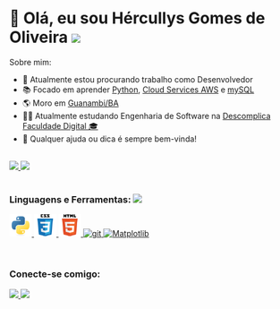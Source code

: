 <h1>👋 Olá, eu sou Hércullys Gomes de Oliveira <img src="https://media.tenor.com/3ozFKoQcLeoAAAAi/btm-bare-tree.gif" width="60"></h1>

<p>Sobre mim:</p>
<ul>
  <li>🔭 Atualmente estou procurando trabalho como Desenvolvedor</li>
  <li>📚 Focado em aprender <a href="https://www.python.org/dev/" target="_blank">Python</a>, <a href="https://aws.amazon.com/" target="_blank">Cloud Services AWS</a> e <a href="https://www.mysql.com/" target="_blank">mySQL</a></li>
  <li>🌎 Moro em <a href="https://goo.gl/maps/cuAd2Tj6oPMMce7QA" target="_blank">Guanambi/BA</a></li>
  <li>👨‍🎓 Atualmente estudando Engenharia de Software na <a href="https://www.linkedin.com/school/descomplicafaculdade/" target="_blank">Descomplica Faculdade Digital 🎓</a></li>
  <li>💬 Qualquer ajuda ou dica é sempre bem-vinda!</li>
</ul>

<br>

<div>
  <a href="https://github.com/hercullys?tab=repositories">
    <img width="auto" height="150em" src="https://github-readme-stats.vercel.app/api?username=hercullys&show_icons=true&theme=github_dark&include_all_commits=true&count_private=true&hide=contribs" />
    <img width="auto" height="150em" src="https://github-readme-stats.vercel.app/api/top-langs/?username=hercullys&layout=compact&theme=github_dark" />
  </a>
</div>

<br>

<h3 align="left">Linguagens e Ferramentas: <img src="https://i.pinimg.com/originals/5d/83/69/5d8369d65e9b8b2987122aac9d5a1e9f.gif" width="30"></h3>
<p align="left">
  <a href="https://www.python.org/dev/" target="_blank">
    <a href="https://www.python.org/" target="_blank"> <img src="https://raw.githubusercontent.com/devicons/devicon/master/icons/python/python-original.svg" alt="python" width="40" height="40"/> </a>
      <a href="https://developer.mozilla.org/en-US/docs/Web/CSS/" target="_blank"> <img src="https://raw.githubusercontent.com/devicons/devicon/master/icons/css3/css3-original-wordmark.svg" alt="css3" width="40" height="40"/> </a>
  <a href="https://developer.mozilla.org/en-US/docs/Web/HTML/" target="_blank"> <img src="https://raw.githubusercontent.com/devicons/devicon/master/icons/html5/html5-original-wordmark.svg" alt="html5" width="40" height="40"/> </a> 
    <a href="https://git-scm.com/" target="_blank"> <img src="https://www.vectorlogo.zone/logos/git-scm/git-scm-icon.svg" alt="git" width="40" height="40"/> </a>
  </a>
  <a href="https://matplotlib.org/" target="_blank"> <img src="https://image.pngaaa.com/242/4152242-middle.png" alt="Matplotlib" width="40" height="40"/> </a>
  </a>
  <!-- Adicione outras linguagens e ferramentas aqui -->
</p>

<br>

<h3 align="left">Conecte-se comigo:</h3>
<div>
  <a href="https://www.linkedin.com/in/h%C3%A9rcullys-gomes-de-oliveira-971962271" target="_blank">
    <img src="https://img.shields.io/badge/-LinkedIn-%230077B5?style=for-the-badge&logo=linkedin&logoColor=white" target="_blank">
  </a>
  <a href="mailto:hercullysgomes@gmail.com">
    <img src="https://img.shields.io/badge/Gmail-D14836?style=for-the-badge&logo=gmail&logoColor=white" target="_blank">
  </a>
</div>


